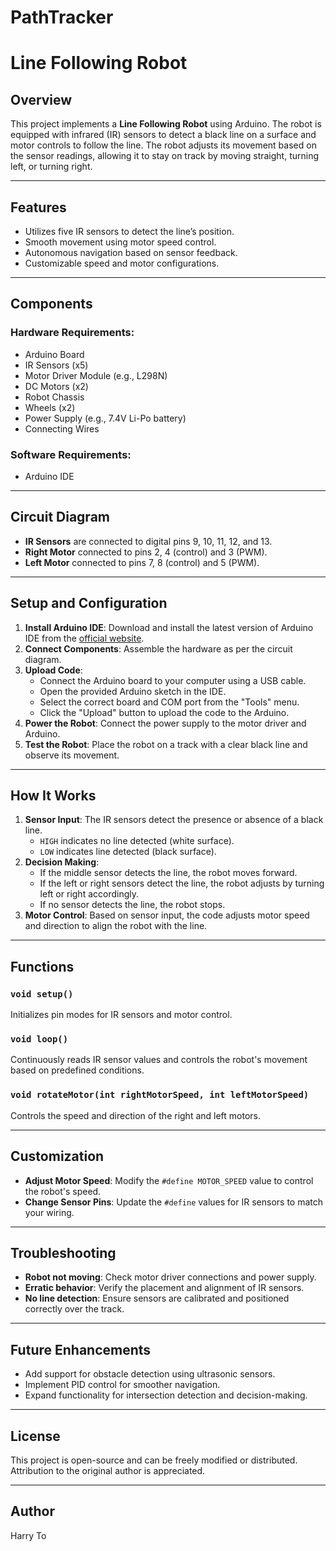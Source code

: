 # PathTracker

# Line Following Robot

## Overview
This project implements a **Line Following Robot** using Arduino. The robot is equipped with infrared (IR) sensors to detect a black line on a surface and motor controls to follow the line. The robot adjusts its movement based on the sensor readings, allowing it to stay on track by moving straight, turning left, or turning right.

---

## Features
- Utilizes five IR sensors to detect the line’s position.
- Smooth movement using motor speed control.
- Autonomous navigation based on sensor feedback.
- Customizable speed and motor configurations.

---

## Components
### Hardware Requirements:
- Arduino Board
- IR Sensors (x5)
- Motor Driver Module (e.g., L298N)
- DC Motors (x2)
- Robot Chassis
- Wheels (x2)
- Power Supply (e.g., 7.4V Li-Po battery)
- Connecting Wires

### Software Requirements:
- Arduino IDE

---

## Circuit Diagram
- **IR Sensors** are connected to digital pins 9, 10, 11, 12, and 13.
- **Right Motor** connected to pins 2, 4 (control) and 3 (PWM).
- **Left Motor** connected to pins 7, 8 (control) and 5 (PWM).

---

## Setup and Configuration
1. **Install Arduino IDE**: Download and install the latest version of Arduino IDE from the [official website](https://www.arduino.cc/en/software).
2. **Connect Components**: Assemble the hardware as per the circuit diagram.
3. **Upload Code**:
   - Connect the Arduino board to your computer using a USB cable.
   - Open the provided Arduino sketch in the IDE.
   - Select the correct board and COM port from the "Tools" menu.
   - Click the "Upload" button to upload the code to the Arduino.
4. **Power the Robot**: Connect the power supply to the motor driver and Arduino.
5. **Test the Robot**: Place the robot on a track with a clear black line and observe its movement.

---

## How It Works
1. **Sensor Input**: The IR sensors detect the presence or absence of a black line.
   - `HIGH` indicates no line detected (white surface).
   - `LOW` indicates line detected (black surface).
2. **Decision Making**:
   - If the middle sensor detects the line, the robot moves forward.
   - If the left or right sensors detect the line, the robot adjusts by turning left or right accordingly.
   - If no sensor detects the line, the robot stops.
3. **Motor Control**: Based on sensor input, the code adjusts motor speed and direction to align the robot with the line.

---

## Functions
### `void setup()`
Initializes pin modes for IR sensors and motor control.

### `void loop()`
Continuously reads IR sensor values and controls the robot's movement based on predefined conditions.

### `void rotateMotor(int rightMotorSpeed, int leftMotorSpeed)`
Controls the speed and direction of the right and left motors.

---

## Customization
- **Adjust Motor Speed**: Modify the `#define MOTOR_SPEED` value to control the robot's speed.
- **Change Sensor Pins**: Update the `#define` values for IR sensors to match your wiring.

---

## Troubleshooting
- **Robot not moving**: Check motor driver connections and power supply.
- **Erratic behavior**: Verify the placement and alignment of IR sensors.
- **No line detection**: Ensure sensors are calibrated and positioned correctly over the track.

---

## Future Enhancements
- Add support for obstacle detection using ultrasonic sensors.
- Implement PID control for smoother navigation.
- Expand functionality for intersection detection and decision-making.

---

## License
This project is open-source and can be freely modified or distributed. Attribution to the original author is appreciated.

---

## Author
Harry To

